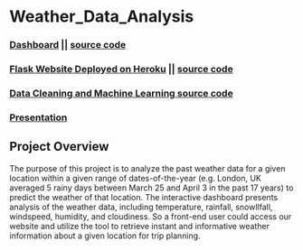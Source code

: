 # Weather_Data_Analysis
### [Dashboard](https://lilyhanhub.github.io/Weather_Data_Analysis/) || [source code](https://github.com/lilyhanhub/Weather_Data_Analysis/tree/main/Visualization)
### [Flask Website Deployed on Heroku](https://funwithweather.herokuapp.com/) || [source code](https://github.com/lilyhanhub/Weather_Data_Analysis/tree/main/Alice_Deployed)
### [Data Cleaning and Machine Learning source code](https://github.com/lilyhanhub/Weather_Data_Analysis/tree/main/Data_Cleaning_and_Machine_Learning)
### [Presentation](https://docs.google.com/presentation/d/18-VEJ8IIayyh4h5R4JsaiAnWNHR6Se58ke8NIy-_sis/edit#slide=id.g16a663a645d_1_11)

## Project Overview
The purpose of this project is to analyze the past weather data for a given location within a given range of dates-of-the-year (e.g. London, UK averaged 5 rainy days between March 25 and April 3 in the past 17 years) to predict the weather of that location. The interactive dashboard presents analysis of the weather data, including temperature, rainfall, snowllfall, windspeed, humidity, and cloudiness. So a front-end user could access our website and utilize the tool to retrieve instant and informative weather information about a given location for trip planning. 